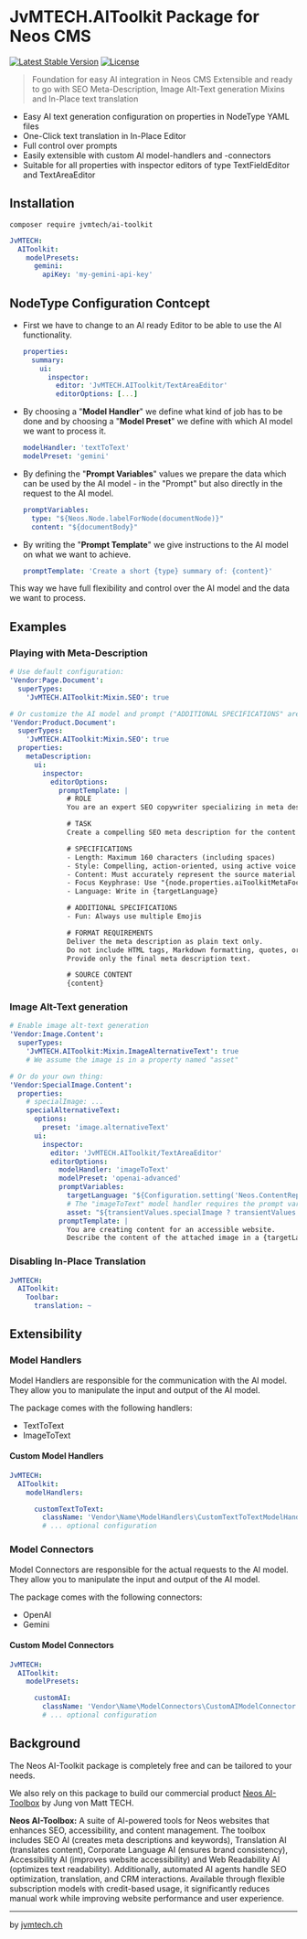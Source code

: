 # JvMTECH.AIToolkit Package for Neos CMS
[![Latest Stable Version](https://poser.pugx.org/jvmtech/ai-toolkit/v/stable)](https://packagist.org/packages/jvmtech/ai-toolkit)
[![License](https://poser.pugx.org/jvmtech/ai-toolkit/license)](https://packagist.org/packages/jvmtech/ai-toolkit)

> Foundation for easy AI integration in Neos CMS
> Extensible and ready to go with SEO Meta-Description, Image Alt-Text generation Mixins and In-Place text translation

- Easy AI text generation configuration on properties in NodeType YAML files
- One-Click text translation in In-Place Editor
- Full control over prompts
- Easily extensible with custom AI model-handlers and -connectors
- Suitable for all properties with inspector editors of type TextFieldEditor and TextAreaEditor

## Installation

```
composer require jvmtech/ai-toolkit
```

```yaml
JvMTECH:
  AIToolkit:
    modelPresets:
      gemini:
        apiKey: 'my-gemini-api-key'
```

## NodeType Configuration Contcept

- First we have to change to an AI ready Editor to be able to use the AI functionality.

  ```yaml
  properties:
    summary:
      ui:
        inspector:
          editor: 'JvMTECH.AIToolkit/TextAreaEditor'
          editorOptions: [...]
  ```
- By choosing a "**Model Handler**" we define what kind of job has to be done and by choosing a "**Model Preset**" we define with which AI model we want to process it.

  ```yaml
  modelHandler: 'textToText'
  modelPreset: 'gemini'
  ```
- By defining the "**Prompt Variables**" values we prepare the data which can be used by the AI model - in the "Prompt" but also directly in the request to the AI model.

  ```yaml
  promptVariables:
    type: "${Neos.Node.labelForNode(documentNode)}"
    content: "${documentBody}"
  ```
- By writing the "**Prompt Template**" we give instructions to the AI model on what we want to achieve.

  ```yaml
  promptTemplate: 'Create a short {type} summary of: {content}'
  ```

This way we have full flexibility and control over the AI model and the data we want to process.

## Examples

### Playing with Meta-Description
```yaml
# Use default configuration:
'Vendor:Page.Document':
  superTypes:
    'JvMTECH.AIToolkit:Mixin.SEO': true

# Or customize the AI model and prompt ("ADDITIONAL SPECIFICATIONS" are added to the default prompt):
'Vendor:Product.Document':
  superTypes:
    'JvMTECH.AIToolkit:Mixin.SEO': true
  properties:
    metaDescription:
      ui:
        inspector:
          editorOptions:
            promptTemplate: |
              # ROLE
              You are an expert SEO copywriter specializing in meta descriptions that drive clicks and improve search rankings.

              # TASK
              Create a compelling SEO meta description for the content provided below.

              # SPECIFICATIONS
              - Length: Maximum 160 characters (including spaces)
              - Style: Compelling, action-oriented, using active voice
              - Content: Must accurately represent the source material
              - Focus Keyphrase: Use "{node.properties.aiToolkitMetaFocusKeyphrase}" if available; otherwise use "{node.properties.title}"
              - Language: Write in {targetLanguage}

              # ADDITIONAL SPECIFICATIONS
              - Fun: Always use multiple Emojis

              # FORMAT REQUIREMENTS
              Deliver the meta description as plain text only.
              Do not include HTML tags, Markdown formatting, quotes, or explanatory notes.
              Provide only the final meta description text.

              # SOURCE CONTENT
              {content}
```

### Image Alt-Text generation
```yaml
# Enable image alt-text generation
'Vendor:Image.Content':
  superTypes:
    'JvMTECH.AIToolkit:Mixin.ImageAlternativeText': true
    # We assume the image is in a property named "asset"

# Or do your own thing:
'Vendor:SpecialImage.Content':
  properties:
    # specialImage: ...
    specialAlternativeText:
      options:
        preset: 'image.alternativeText'
      ui:
        inspector:
          editor: 'JvMTECH.AIToolkit/TextAreaEditor'
          editorOptions:
            modelHandler: 'imageToText'
            modelPreset: 'openai-advanced'
            promptVariables:
              targetLanguage: "${Configuration.setting('Neos.ContentRepository.contentDimensions.language.presets.' + node.context.targetDimensions.language + '.label')}"
              # The "imageToText" model handler requires the prompt variable "asset" to attach the image to the AI model request.
              asset: "${transientValues.specialImage ? transientValues.specialImage : q(node).property('specialImage')}"
            promptTemplate: |
              You are creating content for an accessible website.
              Describe the content of the attached image in a {targetLanguage} short sentence.
```

### Disabling In-Place Translation
```yaml
JvMTECH:
  AIToolkit:
    Toolbar:
      translation: ~
```

## Extensibility

### Model Handlers

Model Handlers are responsible for the communication with the AI model. They allow you to manipulate the input and output of the AI model.

The package comes with the following handlers:
- TextToText
- ImageToText

#### Custom Model Handlers

```yaml
JvMTECH:
  AIToolkit:
    modelHandlers:

      customTextToText:
        className: 'Vendor\Name\ModelHandlers\CustomTextToTextModelHandler'
        # ... optional configuration
```

### Model Connectors

Model Connectors are responsible for the actual requests to the AI model. They allow you to manipulate the input and output of the AI model.

The package comes with the following connectors:
- OpenAI
- Gemini

#### Custom Model Connectors

```yaml
JvMTECH:
  AIToolkit:
    modelPresets:

      customAI:
        className: 'Vendor\Name\ModelConnectors\CustomAIModelConnector'
        # ... optional configuration
```

## Background

The Neos AI-Toolkit package is completely free and can be tailored to your needs.

We also rely on this package to build our commercial product [Neos AI-Toolbox](https://jvmtech.ch/neos-ai-toolbox) by Jung von Matt TECH.

**Neos AI-Toolbox:** A suite of AI-powered tools for Neos websites that enhances SEO, accessibility, and content management. The toolbox includes SEO AI (creates meta descriptions and keywords), Translation AI (translates content), Corporate Language AI (ensures brand consistency), Accessibility AI (improves website accessibility) and Web Readability AI (optimizes text readability). Additionally, automated AI agents handle SEO optimization, translation, and CRM interactions. Available through flexible subscription models with credit-based usage, it significantly reduces manual work while improving website performance and user experience.

---

by [jvmtech.ch](https://jvmtech.ch)
